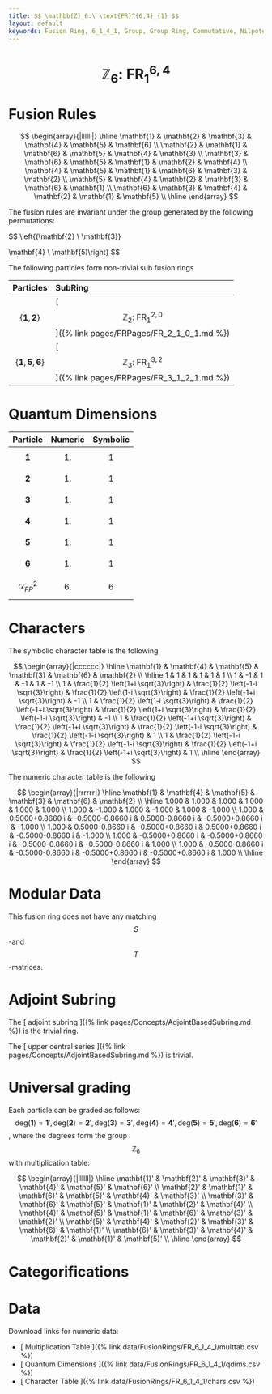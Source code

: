 ```yaml
---
title: $$ \mathbb{Z}_6:\ \text{FR}^{6,4}_{1} $$
layout: default
keywords: Fusion Ring, 6_1_4_1, Group, Group Ring, Commutative, Nilpotent
---
```

# $$ \mathbb{Z}_6:\ \text{FR}^{6,4}_{1} $$


# Fusion Rules

$$
\begin{array}{|llllll|}
\hline
 \mathbf{1} & \mathbf{2} & \mathbf{3} & \mathbf{4} & \mathbf{5} & \mathbf{6} \\
 \mathbf{2} & \mathbf{1} & \mathbf{6} & \mathbf{5} & \mathbf{4} & \mathbf{3} \\
 \mathbf{3} & \mathbf{6} & \mathbf{5} & \mathbf{1} & \mathbf{2} & \mathbf{4} \\
 \mathbf{4} & \mathbf{5} & \mathbf{1} & \mathbf{6} & \mathbf{3} & \mathbf{2} \\
 \mathbf{5} & \mathbf{4} & \mathbf{2} & \mathbf{3} & \mathbf{6} & \mathbf{1} \\
 \mathbf{6} & \mathbf{3} & \mathbf{4} & \mathbf{2} & \mathbf{1} & \mathbf{5} \\
\hline
\end{array}
$$


The fusion rules are invariant under the group generated by the following permutations:

$$ \left\{(\mathbf{2} \ \mathbf{3}}

 \mathbf{4} \ \mathbf{5)\right\} $$


The following particles form non-trivial sub fusion rings

| Particles | SubRing |
| :------ | :------ |
| $$ \{\mathbf{1},\mathbf{2}\} $$ | [ $$ \mathbb{Z}_2:\ \text{FR}^{2,0}_{1} $$ ]({% link pages/FRPages/FR_2_1_0_1.md %}) |
| $$ \{\mathbf{1},\mathbf{5},\mathbf{6}\} $$ | [ $$ \mathbb{Z}_3:\ \text{FR}^{3,2}_{1} $$ ]({% link pages/FRPages/FR_3_1_2_1.md %}) |


# Quantum Dimensions

| Particle | Numeric | Symbolic |
| :------ | :------ | :------ |
| $$ \mathbf{1} $$ | $$ 1. $$ | $$ 1 $$ |
| $$ \mathbf{2} $$ | $$ 1. $$ | $$ 1 $$ |
| $$ \mathbf{3} $$ | $$ 1. $$ | $$ 1 $$ |
| $$ \mathbf{4} $$ | $$ 1. $$ | $$ 1 $$ |
| $$ \mathbf{5} $$ | $$ 1. $$ | $$ 1 $$ |
| $$ \mathbf{6} $$ | $$ 1. $$ | $$ 1 $$ |
| $$ \mathcal{D}_{FP}^2 $$ | $$ 6. $$ | $$ 6 $$ |

# Characters

The symbolic character table is the following

$$
\begin{array}{|cccccc|}
\hline
 \mathbf{1} & \mathbf{4} & \mathbf{5} & \mathbf{3} & \mathbf{6} & \mathbf{2} \\
\hline
 1 & 1 & 1 & 1 & 1 & 1 \\
 1 & -1 & 1 & -1 & 1 & -1 \\
 1 & \frac{1}{2} \left(1+i \sqrt{3}\right) & \frac{1}{2} \left(-1-i \sqrt{3}\right) & \frac{1}{2} \left(1-i \sqrt{3}\right) & \frac{1}{2} \left(-1+i \sqrt{3}\right) & -1 \\
 1 & \frac{1}{2} \left(1-i \sqrt{3}\right) & \frac{1}{2} \left(-1+i \sqrt{3}\right) & \frac{1}{2} \left(1+i \sqrt{3}\right) & \frac{1}{2} \left(-1-i \sqrt{3}\right) & -1 \\
 1 & \frac{1}{2} \left(-1+i \sqrt{3}\right) & \frac{1}{2} \left(-1+i \sqrt{3}\right) & \frac{1}{2} \left(-1-i \sqrt{3}\right) & \frac{1}{2} \left(-1-i \sqrt{3}\right) & 1 \\
 1 & \frac{1}{2} \left(-1-i \sqrt{3}\right) & \frac{1}{2} \left(-1-i \sqrt{3}\right) & \frac{1}{2} \left(-1+i \sqrt{3}\right) & \frac{1}{2} \left(-1+i \sqrt{3}\right) & 1 \\
\hline
\end{array}
$$

The numeric character table is the following

$$
\begin{array}{|rrrrrr|}
\hline
 \mathbf{1} & \mathbf{4} & \mathbf{5} & \mathbf{3} & \mathbf{6} & \mathbf{2} \\
\hline
 1.000 & 1.000 & 1.000 & 1.000 & 1.000 & 1.000 \\
 1.000 & -1.000 & 1.000 & -1.000 & 1.000 & -1.000 \\
 1.000 & 0.5000+0.8660 i & -0.5000-0.8660 i & 0.5000-0.8660 i & -0.5000+0.8660 i & -1.000 \\
 1.000 & 0.5000-0.8660 i & -0.5000+0.8660 i & 0.5000+0.8660 i & -0.5000-0.8660 i & -1.000 \\
 1.000 & -0.5000+0.8660 i & -0.5000+0.8660 i & -0.5000-0.8660 i & -0.5000-0.8660 i & 1.000 \\
 1.000 & -0.5000-0.8660 i & -0.5000-0.8660 i & -0.5000+0.8660 i & -0.5000+0.8660 i & 1.000 \\
\hline
\end{array}
$$

# Modular Data

This fusion ring does not have any matching $$ S $$-and $$ T $$-matrices.

# Adjoint Subring

The [ adjoint subring ]({% link pages/Concepts/AdjointBasedSubring.md %}) is the trivial ring.

The [ upper central series ]({% link pages/Concepts/AdjointBasedSubring.md %}) is trivial.

# Universal grading

Each particle can be graded as follows: $$ \text{deg}(\mathbf{1}) = \mathbf{1}', \text{deg}(\mathbf{2}) = \mathbf{2}', \text{deg}(\mathbf{3}) = \mathbf{3}', \text{deg}(\mathbf{4}) = \mathbf{4}', \text{deg}(\mathbf{5}) = \mathbf{5}', \text{deg}(\mathbf{6}) = \mathbf{6}' $$, where the degrees form the group $$ \mathbb{Z}_6 $$ with multiplication table:

$$
\begin{array}{|llllll|}
\hline
 \mathbf{1}' & \mathbf{2}' & \mathbf{3}' & \mathbf{4}' & \mathbf{5}' & \mathbf{6}' \\
 \mathbf{2}' & \mathbf{1}' & \mathbf{6}' & \mathbf{5}' & \mathbf{4}' & \mathbf{3}' \\
 \mathbf{3}' & \mathbf{6}' & \mathbf{5}' & \mathbf{1}' & \mathbf{2}' & \mathbf{4}' \\
 \mathbf{4}' & \mathbf{5}' & \mathbf{1}' & \mathbf{6}' & \mathbf{3}' & \mathbf{2}' \\
 \mathbf{5}' & \mathbf{4}' & \mathbf{2}' & \mathbf{3}' & \mathbf{6}' & \mathbf{1}' \\
 \mathbf{6}' & \mathbf{3}' & \mathbf{4}' & \mathbf{2}' & \mathbf{1}' & \mathbf{5}' \\
\hline
\end{array}
$$

# Categorifications



# Data

Download links for numeric data:

* [ Multiplication Table ]({% link data/FusionRings/FR_6_1_4_1/multtab.csv %})
* [ Quantum Dimensions ]({% link data/FusionRings/FR_6_1_4_1/qdims.csv %})
* [ Character Table ]({% link data/FusionRings/FR_6_1_4_1/chars.csv %})